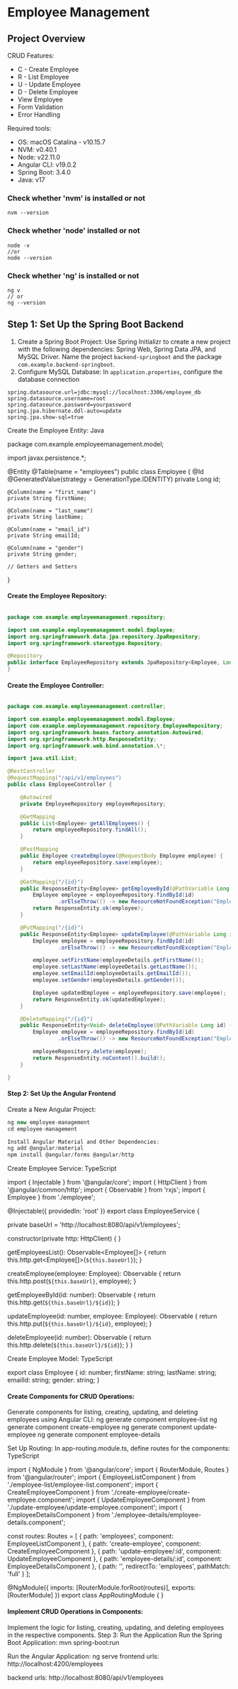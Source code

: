 # Employee Management

## Project Overview

CRUD Features:

- C - Create Employee
- R - List Employee
- U - Update Employee
- D - Delete Employee
- View Employee
- Form Validation
- Error Handling

Required tools:

- OS: macOS Catalina - v10.15.7
- NVM: v0.40.1
- Node: v22.11.0
- Angular CLI: v19.0.2
- Spring Boot: 3.4.0
- Java: v17

### Check whether 'nvm' is installed or not

```terminal
nvm --version
```

### Check whether 'node' installed or not

```terminal
node -v
//or
node --version
```

### Check whether 'ng' is installed or not

```terminal
ng v
// or
ng --version
```

## Step 1: Set Up the Spring Boot Backend

1. Create a Spring Boot Project:
   Use Spring Initializr to create a new project with the following dependencies: Spring Web, Spring Data JPA, and MySQL Driver.
   Name the project `backend-springboot` and the package `com.example.backend-springboot`.
2. Configure MySQL Database:
   In `application.properties`, configure the database connection

```text
spring.datasource.url=jdbc:mysql://localhost:3306/employee_db
spring.datasource.username=root
spring.datasource.password=yourpassword
spring.jpa.hibernate.ddl-auto=update
spring.jpa.show-sql=true
```

Create the Employee Entity:
Java

package com.example.employeemanagement.model;

import javax.persistence.\*;

@Entity
@Table(name = "employees")
public class Employee {
@Id
@GeneratedValue(strategy = GenerationType.IDENTITY)
private Long id;

    @Column(name = "first_name")
    private String firstName;

    @Column(name = "last_name")
    private String lastName;

    @Column(name = "email_id")
    private String emailId;

    @Column(name = "gender")
    private String gender;

    // Getters and Setters

}

#### Create the Employee Repository:

```Java

package com.example.employeemanagement.repository;

import com.example.employeemanagement.model.Employee;
import org.springframework.data.jpa.repository.JpaRepository;
import org.springframework.stereotype.Repository;

@Repository
public interface EmployeeRepository extends JpaRepository<Employee, Long> {
}
```

#### Create the Employee Controller:

```Java

package com.example.employeemanagement.controller;

import com.example.employeemanagement.model.Employee;
import com.example.employeemanagement.repository.EmployeeRepository;
import org.springframework.beans.factory.annotation.Autowired;
import org.springframework.http.ResponseEntity;
import org.springframework.web.bind.annotation.\*;

import java.util.List;

@RestController
@RequestMapping("/api/v1/employees")
public class EmployeeController {

    @Autowired
    private EmployeeRepository employeeRepository;

    @GetMapping
    public List<Employee> getAllEmployees() {
        return employeeRepository.findAll();
    }

    @PostMapping
    public Employee createEmployee(@RequestBody Employee employee) {
        return employeeRepository.save(employee);
    }

    @GetMapping("/{id}")
    public ResponseEntity<Employee> getEmployeeById(@PathVariable Long id) {
        Employee employee = employeeRepository.findById(id)
                .orElseThrow(() -> new ResourceNotFoundException("Employee not found with id :" + id));
        return ResponseEntity.ok(employee);
    }

    @PutMapping("/{id}")
    public ResponseEntity<Employee> updateEmployee(@PathVariable Long id, @RequestBody Employee employeeDetails) {
        Employee employee = employeeRepository.findById(id)
                .orElseThrow(() -> new ResourceNotFoundException("Employee not found with id :" + id));

        employee.setFirstName(employeeDetails.getFirstName());
        employee.setLastName(employeeDetails.getLastName());
        employee.setEmailId(employeeDetails.getEmailId());
        employee.setGender(employeeDetails.getGender());

        Employee updatedEmployee = employeeRepository.save(employee);
        return ResponseEntity.ok(updatedEmployee);
    }

    @DeleteMapping("/{id}")
    public ResponseEntity<Void> deleteEmployee(@PathVariable Long id) {
        Employee employee = employeeRepository.findById(id)
                .orElseThrow(() -> new ResourceNotFoundException("Employee not found with id :" + id));

        employeeRepository.delete(employee);
        return ResponseEntity.noContent().build();
    }

}
```

#### Step 2: Set Up the Angular Frontend

Create a New Angular Project:

```JavaScript
ng new employee-management
cd employee-management

Install Angular Material and Other Dependencies:
ng add @angular/material
npm install @angular/forms @angular/http
```

Create Employee Service:
TypeScript

import { Injectable } from '@angular/core';
import { HttpClient } from '@angular/common/http';
import { Observable } from 'rxjs';
import { Employee } from './employee';

@Injectable({
providedIn: 'root'
})
export class EmployeeService {

private baseUrl = 'http://localhost:8080/api/v1/employees';

constructor(private http: HttpClient) { }

getEmployeesList(): Observable<Employee[]> {
return this.http.get<Employee[]>(`${this.baseUrl}`);
}

createEmployee(employee: Employee): Observable<Object> {
return this.http.post(`${this.baseUrl}`, employee);
}

getEmployeeById(id: number): Observable<Employee> {
return this.http.get<Employee>(`${this.baseUrl}/${id}`);
}

updateEmployee(id: number, employee: Employee): Observable<Object> {
return this.http.put(`${this.baseUrl}/${id}`, employee);
}

deleteEmployee(id: number): Observable<Object> {
return this.http.delete(`${this.baseUrl}/${id}`);
}
}

Create Employee Model:
TypeScript

export class Employee {
id: number;
firstName: string;
lastName: string;
emailId: string;
gender: string;
}

#### Create Components for CRUD Operations:

Generate components for listing, creating, updating, and deleting employees using Angular CLI:
ng generate component employee-list
ng generate component create-employee
ng generate component update-employee
ng generate component employee-details

Set Up Routing:
In app-routing.module.ts, define routes for the components:
TypeScript

import { NgModule } from '@angular/core';
import { RouterModule, Routes } from '@angular/router';
import { EmployeeListComponent } from './employee-list/employee-list.component';
import { CreateEmployeeComponent } from './create-employee/create-employee.component';
import { UpdateEmployeeComponent } from './update-employee/update-employee.component';
import { EmployeeDetailsComponent } from './employee-details/employee-details.component';

const routes: Routes = [
{ path: 'employees', component: EmployeeListComponent },
{ path: 'create-employee', component: CreateEmployeeComponent },
{ path: 'update-employee/:id', component: UpdateEmployeeComponent },
{ path: 'employee-details/:id', component: EmployeeDetailsComponent },
{ path: '', redirectTo: 'employees', pathMatch: 'full' }
];

@NgModule({
imports: [RouterModule.forRoot(routes)],
exports: [RouterModule]
})
export class AppRoutingModule { }

#### Implement CRUD Operations in Components:

Implement the logic for listing, creating, updating, and deleting employees in the respective components.
Step 3: Run the Application
Run the Spring Boot Application:
mvn spring-boot:run

Run the Angular Application:
ng serve
frontend urls:
http://localhost:4200/employees

backend urls:
http://localhost:8080/api/v1/employees
